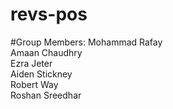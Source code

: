 # revs-pos

#Group Members:
Mohammad Rafay  
Amaan Chaudhry  
Ezra Jeter  
Aiden Stickney  
Robert Way  
Roshan Sreedhar
